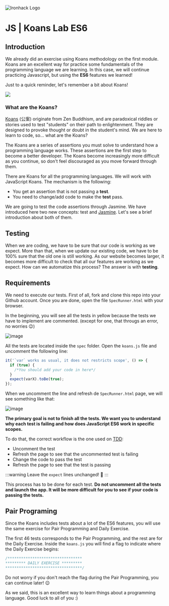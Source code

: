 ![Ironhack Logo](https://i.imgur.com/1QgrNNw.png)

# JS | Koans Lab ES6

## Introduction

We already did an exercise using Koans methodology on the first module. Koans are an excellent way for practice some fundamentals of the programming language we are learning. In this case, we will continue practicing Javascript, but using the **ES6** features we learned!

Just to a quick reminder, let's remember a bit about Koans!

![](https://i.imgur.com/9Ug9NBn.png)

### What are the Koans?

[Koans](https://en.wikipedia.org/wiki/K%C5%8Dan) (公案) originate from Zen Buddhism, and are paradoxical riddles or stories used to test "students" on their path to enlightenment. They are designed to provoke thought or doubt in the student's mind. We are here to learn to code, so... what are the Koans?

The Koans are a series of assertions you must solve to understand how a programming language works. These assertions are the first step to become a better developer. The Koans become increasingly more difficult as you continue, so don't feel discouraged as you move forward through them.

There are Koans for all the programming languages. We will work with JavaScript Koans. The mechanism is the following:

- You get an assertion that is not passing a **test**.
- You need to change/add code to make the **test** pass.

We are going to test the code assertions through Jasmine. We have introduced here two new concepts: test and [Jasmine](http://jasmine.github.io/). Let's see a brief introduction about both of them.

## Testing

When we are coding, we have to be sure that our code is working as we expect. More than that, when we update our existing code, we have to be 100% sure that the old one is still working. As our website becomes larger, it becomes more difficult to check that all our features are working as we expect. How can we automatize this process? The answer is with **testing**.


## Requirements

We need to execute our tests. First of all, fork and clone this repo into your Github account. Once you are done, open the file `SpecRunner.html` with your browser.

In the beginning, you will see all the tests in yellow because the tests we have to implement are commented. (except for one, that througs an error, no worries :wink:)

![image](https://user-images.githubusercontent.com/23629340/36485165-c51a20fc-171b-11e8-854c-a83fb7dec036.png)

All the tests are located inside the `spec` folder. Open the `koans.js` file and uncomment the following line:

```javascript
it('`var` works as usual, it does not restricts scope', () => {
  if (true) { 
    /*You should add your code in here*/
  }
  expect(varX).toBe(true);
}); 
```

When we uncomment the line and refresh de `SpecRunner.html` page, we will see something like that:

![image](https://user-images.githubusercontent.com/23629340/36485153-bcc140ca-171b-11e8-9dac-5c94be14bb68.png)

**The primary goal is not to finish all the tests. We want you to understand why each test is failing and how does JavaScript ES6 work in specific scopes.**

To do that, the correct workflow is the one used on [TDD](https://en.wikipedia.org/wiki/Test-driven_development):

- Uncomment the test
- Refresh the page to see that the uncommented test is failing
- Change the code to pass the test
- Refresh the page to see that the test is passing

:::warning
Leave the `expect` lines unchanged! :eyes:
:::

This process has to be done for each test. **Do not uncomment all the tests and launch the app. It will be more difficult for you to see if your code is passing the tests.**

## Pair Programing

Since the Koans includes tests about a lot of the ES6 features, you will use the same exercise for Pair Programming and Daily Exercise. 

The first 46 tests corresponds to the Pair Programming, and the rest are for the Daily Exercise. Inside the `koans.js` you will find a flag to indicate where the Daily Exercise begins:

```javascript
/*********************************
********* DAILY EXERCISE *********
**********************************/
```

Do not worry if you don't reach the flag during the Pair Programming, you can continue later! :wink:

As we said, this is an excellent way to learn things about a programming language. Good luck to all of you :)
